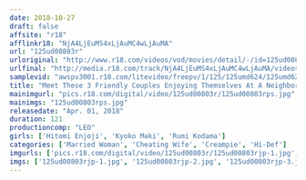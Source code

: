 ```yaml
---
date: 2018-10-27
draft: false
affsite: "r18"
afflinkr18: "NjA4LjEuMS4xLjAuMC4wLjAuMA"
url: "125ud00803r"
urloriginal: "http://www.r18.com/videos/vod/movies/detail/-/id=125ud00803r"
urlfinal: "http://media.r18.com/track/NjA4LjEuMS4xLjAuMC4wLjAuMA/videos/vod/movies/detail/-/id=125ud00803r"
samplevid: "awspv3001.r18.com/litevideo/freepv/1/125/125umd624/125umd624_dmb_w.mp4"
title: "Meet These 3 Friendly Couples Enjoying Themselves At A Neighborhood Barbecue They've Been Drinking All Afternoon, These Hot And Horny Housewives And Their Husbands Are Watching Them With Lust In Their Eyes They Were Hungrier For More Than Their Wives And They Can't Help Themselves!! Now That They're So Fucking Drunk, Maybe They'll Say OK!? Well Whaddaya Know, It's Creampie Tim 6"
mainimgurl: "pics.r18.com/digital/video/125ud00803r/125ud00803rps.jpg"
mainimgs: "125ud00803rps.jpg"
releasedate: "Apr. 01, 2018"
duration: 121
productioncomp: "LEO"
girls: ['Hitomi Enjoji', 'Kyoko Maki', 'Rumi Kodama']
categories: ['Married Woman', 'Cheating Wife', 'Creampie', 'Hi-Def']
imgurls: ['pics.r18.com/digital/video/125ud00803r/125ud00803rjp-1.jpg', 'pics.r18.com/digital/video/125ud00803r/125ud00803rjp-2.jpg', 'pics.r18.com/digital/video/125ud00803r/125ud00803rjp-3.jpg', 'pics.r18.com/digital/video/125ud00803r/125ud00803rjp-4.jpg', 'pics.r18.com/digital/video/125ud00803r/125ud00803rjp-5.jpg', 'pics.r18.com/digital/video/125ud00803r/125ud00803rjp-6.jpg', 'pics.r18.com/digital/video/125ud00803r/125ud00803rjp-7.jpg', 'pics.r18.com/digital/video/125ud00803r/125ud00803rjp-8.jpg', 'pics.r18.com/digital/video/125ud00803r/125ud00803rjp-9.jpg', 'pics.r18.com/digital/video/125ud00803r/125ud00803rjp-10.jpg', 'pics.r18.com/digital/video/125ud00803r/125ud00803rjp-11.jpg', 'pics.r18.com/digital/video/125ud00803r/125ud00803rjp-12.jpg', 'pics.r18.com/digital/video/125ud00803r/125ud00803rjp-13.jpg', 'pics.r18.com/digital/video/125ud00803r/125ud00803rjp-14.jpg', 'pics.r18.com/digital/video/125ud00803r/125ud00803rjp-15.jpg', 'pics.r18.com/digital/video/125ud00803r/125ud00803rjp-16.jpg', 'pics.r18.com/digital/video/125ud00803r/125ud00803rjp-17.jpg', 'pics.r18.com/digital/video/125ud00803r/125ud00803rjp-18.jpg', 'pics.r18.com/digital/video/125ud00803r/125ud00803rjp-19.jpg', 'pics.r18.com/digital/video/125ud00803r/125ud00803rjp-20.jpg']
imgs: ['125ud00803rjp-1.jpg', '125ud00803rjp-2.jpg', '125ud00803rjp-3.jpg', '125ud00803rjp-4.jpg', '125ud00803rjp-5.jpg', '125ud00803rjp-6.jpg', '125ud00803rjp-7.jpg', '125ud00803rjp-8.jpg', '125ud00803rjp-9.jpg', '125ud00803rjp-10.jpg', '125ud00803rjp-11.jpg', '125ud00803rjp-12.jpg', '125ud00803rjp-13.jpg', '125ud00803rjp-14.jpg', '125ud00803rjp-15.jpg', '125ud00803rjp-16.jpg', '125ud00803rjp-17.jpg', '125ud00803rjp-18.jpg', '125ud00803rjp-19.jpg', '125ud00803rjp-20.jpg']
---
```

